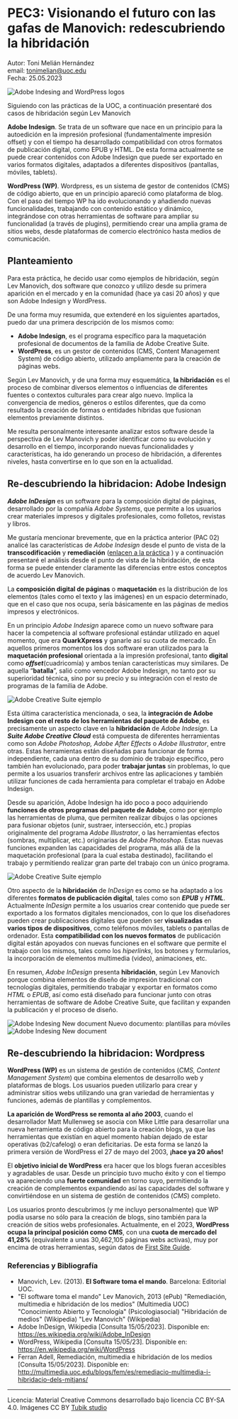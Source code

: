 # PEC3: Visionando el futuro con las gafas de Manovich: redescubriendo la hibridación


Autor: Toni Melián Hernández <br>
email: tonimelian@uoc.edu <br>
Fecha: 25.05.2023

![Adobe Indesing and WordPress logos](img/indesign_WP.jpg) 





Siguiendo con las prácticas de la UOC, a continuación presentaré dos casos de hibridación según Lev Manovich

**Adobe Indesign**. Se trata de un software que nace en un principio para la autoedición en la impresión profesional (fundamentalmente impresión offset) y con el tiempo ha desarrollado compatibilidad con otros formatos de publicación digital, como EPUB y HTML. De esta forma actualmente se puede crear contenidos con Adobe Indesign que puede ser exportado en varios formatos digitales, adaptados a diferentes dispositivos (pantallas, móviles, tablets).

**WordPress (WP)**. Wordpress, es un sistema de gestor de contenidos (CMS) de código abierto, que en un principio apareció como plataforma de blog. Con el paso del tiempo WP ha ido evolucionando y añadiendo nuevas funcionalidades, trabajando con contenido estático y dinámico, integrándose con otras herramientas de software para ampliar su funcionalidad (a través de plugins), permitiendo crear una amplia grama de sitios webs, desde plataformas de comercio electrónico hasta medios de comunicación.

## Planteamiento

Para esta práctica, he decido usar como ejemplos de hibridación, según Lev Manovich, dos software que conozco y utilizo desde su primera aparición en el mercado y en la comunidad (hace ya casi 20 años) y que son Adobe Indesign y WordPress. 

De una forma muy resumida, que extenderé en los siguientes apartados, puedo dar una primera descripción de los mismos como: 
* **Adobe Indesign**, es el programa específico para la maquetación profesional de documentos de la familia de Adobe Creative Suite.
* **WordPress**, es un gestor de contenidos (CMS, Content Management System) de código abierto, utilizado ampliamente para la creación de páginas webs.

Según Lev Manovich, y de una forma muy esquemática, **la hibridación** es el proceso de combinar diversos elementos o influencias de diferentes fuentes o contextos culturales para crear algo nuevo. Implica la convergencia de medios, géneros o estilos diferentes, que da como resultado la creación de formas o entidades híbridas que fusionan elementos previamente distintos.

Me resulta personalmente interesante analizar estos software desde la perspectiva de Lev Manovich y poder identificar como su evolución y desarrollo en el tiempo, incorporando nuevas funcionalidades y características, ha ido generando un proceso de hibridación, a diferentes niveles, hasta convertirse en lo que son en la actualidad.

## Re-descubriendo la hibridacion: Adobe Indesign

***Adobe InDesign*** es un software para la composición digital de páginas, desarrollado por la compañía *Adobe Systems*, que permite a los usuarios crear materiales impresos y digitales profesionales, como folletos, revistas y libros.

Me gustaría mencionar brevemente, que en la práctica anterior (PAC 02) analicé las características de *Adobe Indesign* desde el punto de vista de la **transcodificación** y **remediación** ([enlacen a la práctica](https://view.genial.ly/6446d7ee8938a7001318cdf8/presentation-uoc-pac02) ) y a continuación presentaré el análisis desde el punto de vista de la hibridación, de esta forma se puede entender claramente las diferencias entre estos conceptos de acuerdo Lev Manovich.

La **composición digital de páginas** o **maquetación** es la distribución de los elementos (tales como el texto y las imágenes) en un espacio determinado, que en el caso que nos ocupa, sería básicamente en las páginas de medios impresos y electrónicos. 

En un principio *Adobe Indesign* aparece como un nuevo software para hacer la competencia al software profesional estándar utilizado en aquel momento, que era **QuarkXpress** y ganarle así su cuota de mercado. En aquellos primeros momentos los dos software eran utilizados para la **maquetación profesional** orientada a la impresión profesional, tanto **digital** como ***offset***(cuadricomía) y ambos tenían características muy similares. De aquella “**batalla**”, salió como vencedor Adobe Indesign, no tanto por su superioridad técnica, sino por su precio y su integración con el resto de programas de la familia de Adobe.

![Adobe Creative Suite ejemplo](img/AdobeCreativeSuite02.jpg)

Esta última característica mencionada, o sea, la **integración de Adobe Indesign con el resto de los herramientas del paquete de Adobe**, es precisamente un aspecto clave en la **hibridación** de *Adobe Indesign*. La ***Suite Adobe Creative Cloud*** está compuesta de diferentes herramientas como son *Adobe Photoshop, Adobe After Effects* o *Adobe Illustrator*, entre otras. Estas herramientas están diseñadas para funcionar de forma independiente, cada una dentro de su dominio de trabajo específico, pero también han evolucionado, para poder **trabajar juntas** sin problemas, lo que permite a los usuarios transferir archivos entre las aplicaciones y también utilizar funciones de cada herramienta para completar el trabajo en Adobe Indesign.

Desde su aparición, Adobe Indesign ha ido poco a poco adquiriendo **funciones de otros programas del paquete de Adobe**, como por ejemplo las herramientas de pluma, que permiten realizar dibujos o las opciones para fusionar objetos (unir, sustraer, intersección, etc.) propias originalmente del programa *Adobe Illustrator*, o las herramientas efectos (sombras, multiplicar, etc.) originarias de *Adobe Photoshop*. Estas nuevas funciones expanden las capacidades del programa, más allá de la maquetación profesional (para la cual estaba destinado), facilitando el trabajo y permitiendo realizar gran parte del trabajo con un único programa.

![Adobe Creative Suite ejemplo](img/)

Otro aspecto de la **hibridación** de *InDesign* es como se ha adaptado a los diferentes **formatos de publicación digital**, tales como son ***EPUB*** y ***HTML***. Actualmente *InDesign* permite a los usuarios crear contenido que puede ser exportado a los formatos digitales mencionados, con lo que los diseñadores pueden crear publicaciones digitales que pueden ser **visualizadas** en **varios tipos de dispositivos**, como teléfonos móviles, tablets o pantallas de ordenador. Esta **compatibilidad con los nuevos formatos** de publicación digital están apoyados con nuevas funciones en el software que permite el trabajo con los mismos, tales como los *hiperlinks*, los botones y formularios, la incorporación de elementos multimedia (video), animaciones, etc.

En resumen, *Adobe InDesign* presenta **hibridación**, según Lev Manovich porque combina elementos de diseño de impresión tradicional con tecnologías digitales, permitiendo trabajar y exportar en formatos como *HTML* o *EPUB*, así como está diseñado para funcionar junto con otras herramientas de software de Adobe Creative Suite, que facilitan y expanden la publicación y el proceso de diseño.


![Adobe Indesing New document](img/indesign_new_document.png)
Nuevo documento: plantillas para móviles
![Adobe Indesing New document](img/indesign_new_document_movil.png)

## Re-descubriendo la hibridacion: Wordpress


**WordPress (WP)** es un sistema de gestión de contenidos (*CMS, Content Management System*) que combina elementos de desarrollo web y plataformas de blogs. Los usuarios pueden utilizarlo para crear y administrar sitios webs utilizando una gran variedad de herramientas y funciones, además de plantillas y complementos.

**La aparición de WordPress se remonta al año 2003**, cuando el desarrollador Matt Mullenweg  se asocia con Mike Little para desarrollar una nueva herramienta de código abierto para la creación blogs, ya que las herramientas que existían en aquel momento habían dejado de estar operativas (b2/cafelog) o eran deficitarias. De esta forma se lanzó la primera versión de WordPress el 27 de mayo del 2003, **¡hace ya 20 años!**

El **objetivo inicial de WordPress** era hacer que los blogs fueran accesibles y agradables de usar. Desde un principio tuvo mucho éxito y con el tiempo va apareciendo una **fuerte comunidad** en torno suyo, permitiendo la creación de complementos expandiendo así las capacidades del software y convirtiéndose en un sistema de gestión de contenidos (*CMS*) completo.

Los usuarios pronto descubrimos (y me incluyo personalmente) que WP podía usarse no sólo para la creación de blogs, sino también para la creación de sitios webs profesionales. Actualmente, en el 2023, **WordPress ocupa la principal posición como CMS**, con una **cuota de mercado del 41,28%** (equivalente a unas 30,462,105 páginas webs activas), muy por encima de otras herramientas, según datos de [First Site Guide](https://firstsiteguide.com/cms-stats/).



### Referencias y Bibliografía

* Manovich, Lev. (2013). **El Software toma el mando**. Barcelona: Editorial UOC. 
* "El software toma el mando" Lev Manovich, 2013 (ePub)
"Remediación, multimedia e hibridación de los medios" (Multimedia UOC)
"Conocimiento Abierto y Tecnología" (Psicologiasocial)
"Hibridación de medios" (Wikipedia)
"Lev Manovich" (Wikipedia)
* Adobe InDesign, Wikipedia [Consulta 15/05/2023]. Disponible en: https://es.wikipedia.org/wiki/Adobe_InDesign
* WordPress, Wikipedia [Consulta 15/05/23]. Disponible en: https://en.wikipedia.org/wiki/WordPress
* Ferran Adell, Remediación, multimedia e hibridación de los medios [Consulta 15/05/2023]. Disponible en: http://multimedia.uoc.edu/blogs/fem/es/remediacio-multimedia-i-hibridacio-dels-mitjans/
----

Licencia: Material Creative Commons desarrollado bajo licencia CC BY-SA 4.0. 
Imágenes CC BY [Tubik studio](https://blog.tubikstudio.com/how-to-create-original-flat-illustrations-designers-tips/) 
